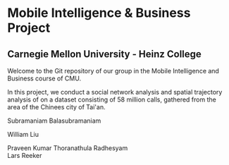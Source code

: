 # Mobile Intelligence & Business Project
## Carnegie Mellon University - Heinz College
Welcome to the Git repository of our group in the Mobile Intelligence and Business course of CMU. 

In this project, we conduct a social network analysis and spatial trajectory analysis of on a dataset consisting of 58 million calls, gathered from the area of the Chinees city of Tai'an. 

Subramaniam Balasubramaniam 

William Liu

Praveen Kumar Thoranathula Radhesyam  
Lars Reeker


